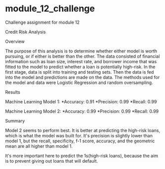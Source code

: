 # module_12_challenge
Challenge assignment for module 12

Credit Risk Analysis

  Overview

The purpose of this analysis is to determine whether either model is worth pursuing, or if either is better than the other.  The data consisted of financial information such as loan size, interest rate, and borrower income that was fitted to the model to predict whether a loan is potentially high-risk.  In the first stage, data is split into training and testing sets.  Then the data is fed into the model and predictions are made on the data.  The methods used for the model and data were Logistic Regression and random oversampling.

Results

  Machine Learning Model 1:
  *Accuracy: 0.91
  *Precision: 0.99
  *Recall: 0.99

  Machine Learning Model 2:
  *Accuracy: 0.99
  *Precision: 0.99
  *Recall: 0.99


Summary


Model 2 seems to perform best.  It is better at predicting the high-risk loans, which is what the model was built for.  It's precision is slightly lower than model 1, but the recall, specificity, f-1 score, accuracy, and the geometric mean are all higher than model 1.

It's more important here to predict the 1s(high-risk loans), because the aim is to prevent giving out loans that will default.

